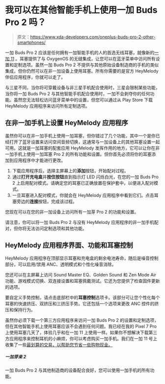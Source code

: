 # 我可以在其他智能手机上使用一加 Buds Pro 2 吗？

> 原文：<https://www.xda-developers.com/oneplus-buds-pro-2-other-smartphones/>

一加 Buds Pro 2 应该是任何拥有一加智能手机的人的首选无线耳塞，就像新的[一加 11](https://www.xda-developers.com/oneplus-11-review/) 。耳塞提供了与 OxygenOS 的无缝集成，让您可以在蓝牙菜单中访问所有设置和定制选项。虽然一加 Buds Pro 2 不提供与其他原始设备制造商的手机的类似集成，但你仍然可以在非一加设备上使用耳塞。所有你需要的是官方 HeyMelody 伴侣应用程序，你就可以走了。

与三星不同，当你将可穿戴设备与非三星手机配合使用时，三星会限制某些功能，当你将一加 Buds Pro 2 与其他智能手机配合使用时，一加不会剥夺你的任何功能。虽然您无法轻松访问蓝牙菜单中的设置，但您可以通过从 Play Store 下载 HeyMelody 应用程序来访问所有定制选项。

## 在非一加手机上设置 HeyMelody 应用程序

虽然你可以在非一加手机上使用一加耳塞，但你错过了几个功能，其中一个是你已经打开了蓝牙设置来访问空间音频切换，这通常与一加设备上的其他耳塞设置一起可用。这就是一加耳塞的配套应用 HeyMelody 发挥作用的地方，它可以让你在非一加手机上使用一加耳塞 Pro 2 的所有功能和设置。但你首先必须将你的耳塞添加到应用程序中才能进行更改。

1.  下载应用程序后，选择主屏幕上的**添加**按钮，开始配对过程。
2.  通过**打开充电盒**并**按住按钮**直到指示灯 LED 闪烁白光，在您的一加 Buds Pro 2 上启用配对模式。请确定您的耳塞已正确放置在保护套中，以便进入配对模式。
3.  一旦耳塞进入配对模式，你就会在 HeyMelody 应用程序中看到它们。点击耳塞旁边的**连接**按钮，完成该过程。

您现在可以在您的非一加设备上访问所有一加芽 Pro 2 的功能和设置。

请注意，你可以将一加 Buds Pro 2 与没有 HeyMelody 应用程序的非一加手机配对，但你将无法访问定制选项和其他功能。

## HeyMelody 应用程序界面、功能和耳塞控制

HeyMelody 应用程序在顶部显示耳塞和充电盒的剩余电池寿命，随后是噪音控制部分，可以启用/禁用 ANC、透明模式和个性化噪音消除。

您还可以在主屏幕上访问 Sound Master EQ、Golden Sound 和 Zen Mode Air 功能、游戏模式切换、双连接设置和耳塞佩戴测试。它还为您提供了检查固件更新的选项。

要自定义手势控制，请点击底部栏中的**耳塞控制**选项卡。该部分可让您个性化每个耳塞的快速挤压、双挤压和三挤压手势。它还包括一个选项来更改 ANC 控件的挤压和保持行为。

虽然你必须下载一个第三方应用程序来访问一加 Buds Pro 2 的设置和定制选项，但在其他智能手机上使用耳塞应该不会遇到任何问题。我已经在我的 Pixel 7 Pro 上使用耳塞几天了，体验几乎和在一加 11 上使用一样。如果你不想解决下载第三方应用程序来控制耳机的小麻烦，你可以考虑购买一加手机。我们在一加 11 号上收集了一些[最划算的交易，以帮助您节省一些购物现金。](https://www.xda-developers.com/best-oneplus-11-deals/)

##### 一加芽亲 2

一加 Buds Pro 2 与其他制造商的设备配合良好，您可以使用一加手机的所有功能。